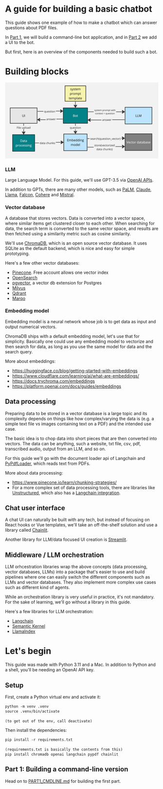# A guide for building a basic chatbot

This guide shows one example of how to make a chatbot which can answer questions about PDF files.

In [Part 1](PART1_CMDLINE.md), we will build a command-line bot application, and in [Part 2](PART2_UI.md) we add a UI to the bot.

But first, here is an overview of the components needed to build such a bot.

# Building blocks

![img/bot_structure.jpg](img/bot_structure.jpg)

### LLM

Large Language Model. For this guide, we'll use GPT-3.5 via [OpenAI APIs](https://platform.openai.com/docs/api-reference).

In addition to GPTs, there are many other models, such as [PaLM](https://developers.generativeai.google/), [Claude](https://www.anthropic.com/product), [Llama](https://ai.meta.com/llama/), [Falcon](https://falconllm.tii.ae/), [Cohere](https://cohere.com/) and [Mistral](https://mistral.ai/news/announcing-mistral-7b/).

### Vector database

A database that stores vectors. Data is converted into a vector space, where similar items get clustered closer to each other. When searching for data, the search term is converted to the same vector space, and results are then fetched using a similarity metric such as cosine similarity.

We'll use [ChromaDB](https://docs.trychroma.com/), which is an open source vector database. It uses SQLite as the default backend, which is nice and easy for simple prototyping.

Here's a few other vector databases:

- [Pinecone](https://www.pinecone.io/). Free account allows one vector index
- [OpenSearch](https://opensearch.org/platform/search/vector-database.html)
- [pgvector](https://github.com/pgvector/pgvector), a vector db extension for Postgres
- [Milvus](https://milvus.io/)
- [Qdrant](https://qdrant.tech/)
- [Marqo](https://www.marqo.ai/)

### Embedding model

Embedding model is a neural network whose job is to get data as input and output numerical vectors.

ChromaDB ships with a default embedding model, let's use that for simplicity. Basically one could use any embedding model to vectorize and then search for data, as long as you use the same model for data and the search query.

More about embeddings:

- https://huggingface.co/blog/getting-started-with-embeddings
- https://www.cloudflare.com/learning/ai/what-are-embeddings/
- https://docs.trychroma.com/embeddings
- https://platform.openai.com/docs/guides/embeddings

## Data processing

Preparing data to be stored in a vector database is a large topic and its complexity depends on things like how complex/varying the data is (e.g. a simple text file vs images containing text on a PDF) and the intended use case.

The basic idea is to chop data into short pieces that are then converted into vectors. The data can be anything, such a website, txt file, csv, pdf, transcribed audio, output from an LLM, and so on.

For this guide we'll go with the document loader api of Langchain and [PyPdfLoader](https://python.langchain.com/docs/modules/data_connection/document_loaders/pdf), which reads text from PDFs.

More about data processing:

- https://www.pinecone.io/learn/chunking-strategies/
- For a more complex set of data processing tools, there are libraries like [Unstructured](https://unstructured.io/), which also has a [Langchain integration](https://python.langchain.com/docs/integrations/providers/unstructured).

## Chat user interface

A chat UI can naturally be built with any tech, but instead of focusing on React hooks or Vue templates, we'll take an off-the-shelf solution and use a library called [Chainlit](https://docs.chainlit.io/get-started/overview).

Another library for LLM/data focused UI creation is [Streamlit](https://streamlit.io/).

## Middleware / LLM orchestration

LLM orhcestration libraries wrap the above concepts (data processing, vector databases, LLMs) into a package that's easier to use and build pipelines where one can easily switch the different components such as LLMs and vector databases. They also implement more complex use cases such as different kind of agents.

While an orchestration library is very useful in practice, it's not mandatory. For the sake of learning, we'll go without a library in this guide.

Here's a few libraries for LLM orchestration:

- [Langchain](https://python.langchain.com/docs/get_started/introduction)
- [Semantic Kernel](https://github.com/microsoft/semantic-kernel)
- [LlamaIndex](https://www.llamaindex.ai/)

# Let's begin

This guide was made with Python 3.11 and a Mac. In addition to Python and a shell, you'll be needing an OpenAI API key.

## Setup

First, create a Python virtual env and activate it:

```
python -m venv .venv
source .venv/bin/activate

(to get out of the env, call deactivate)
```

Then install the dependencies:

```
pip install -r requirements.txt

(requirements.txt is basically the contents from this)
pip install chromadb openai langchain pypdf chainlit
```

## Part 1: Building a command-line version

Head on to [PART1_CMDLINE.md](PART1_CMDLINE.md) for building the first part.
